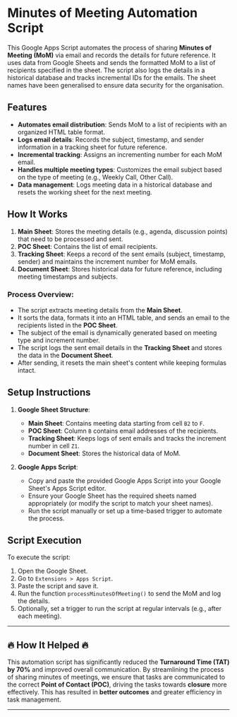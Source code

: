 # Minutes of Meeting Automation Script

This Google Apps Script automates the process of sharing **Minutes of Meeting (MoM)** via email and records the details for future reference. It uses data from Google Sheets and sends the formatted MoM to a list of recipients specified in the sheet. The script also logs the details in a historical database and tracks incremental IDs for the emails. The sheet names have been generalised to ensure data security for the organisation.

## Features
- **Automates email distribution**: Sends MoM to a list of recipients with an organized HTML table format.
- **Logs email details**: Records the subject, timestamp, and sender information in a tracking sheet for future reference.
- **Incremental tracking**: Assigns an incrementing number for each MoM email.
- **Handles multiple meeting types**: Customizes the email subject based on the type of meeting (e.g., Weekly Call, Other Call).
- **Data management**: Logs meeting data in a historical database and resets the working sheet for the next meeting.

## How It Works

1. **Main Sheet**: Stores the meeting details (e.g., agenda, discussion points) that need to be processed and sent.
2. **POC Sheet**: Contains the list of email recipients.
3. **Tracking Sheet**: Keeps a record of the sent emails (subject, timestamp, sender) and maintains the increment number for MoM emails.
4. **Document Sheet**: Stores historical data for future reference, including meeting timestamps and subjects.

### Process Overview:
- The script extracts meeting details from the **Main Sheet**.
- It sorts the data, formats it into an HTML table, and sends an email to the recipients listed in the **POC Sheet**.
- The subject of the email is dynamically generated based on meeting type and increment number.
- The script logs the sent email details in the **Tracking Sheet** and stores the data in the **Document Sheet**.
- After sending, it resets the main sheet's content while keeping formulas intact.

## Setup Instructions

1. **Google Sheet Structure**:
   - **Main Sheet**: Contains meeting data starting from cell `B2` to `F`.
   - **POC Sheet**: Column `B` contains email addresses of the recipients.
   - **Tracking Sheet**: Keeps logs of sent emails and tracks the increment number in cell `Z1`.
   - **Document Sheet**: Stores the historical data of MoM.

2. **Google Apps Script**:
   - Copy and paste the provided Google Apps Script into your Google Sheet's Apps Script editor.
   - Ensure your Google Sheet has the required sheets named appropriately (or modify the script to match your sheet names).
   - Run the script manually or set up a time-based trigger to automate the process.

## Script Execution

To execute the script:
1. Open the Google Sheet.
2. Go to `Extensions > Apps Script`.
3. Paste the script and save it.
4. Run the function `processMinutesOfMeeting()` to send the MoM and log the details.
5. Optionally, set a trigger to run the script at regular intervals (e.g., after each meeting).

---

## 🔥 How It Helped 🔥

This automation script has significantly reduced the **Turnaround Time (TAT) by 70%** and improved overall communication. By streamlining the process of sharing minutes of meetings, we ensure that tasks are communicated to the correct **Point of Contact (POC)**, driving the tasks towards **closure** more effectively. This has resulted in **better outcomes** and greater efficiency in task management.

---


